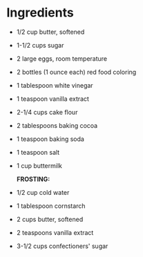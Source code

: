 # Ingredients



- 1/2 cup butter, softened

- 1-1/2 cups sugar

- 2 large eggs, room temperature

- 2 bottles (1 ounce each) red food coloring

- 1 tablespoon white vinegar

- 1 teaspoon vanilla extract

- 2-1/4 cups cake flour

- 2 tablespoons baking cocoa

- 1 teaspoon baking soda

- 1 teaspoon salt

- 1 cup buttermilk

  

  **FROSTING:**

- 1/2 cup cold water

- 1 tablespoon cornstarch

- 2 cups butter, softened

- 2 teaspoons vanilla extract

- 3-1/2 cups confectioners' sugar